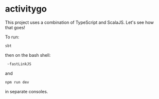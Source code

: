 # activitygo

This project uses a combination of TypeScript and ScalaJS. Let's see how
that goes!

To run:
```bash
sbt
```

then on the bash shell:
```sbt
 ~fastLinkJS
```

and
```bash
npm run dev
```
in separate consoles.
